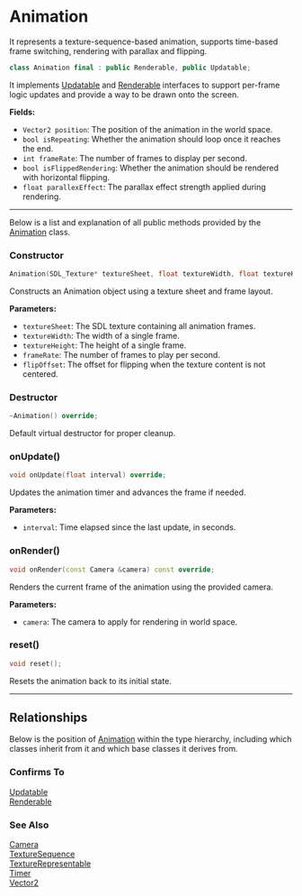 # Animation

It represents a texture-sequence-based animation, 
supports time-based frame switching, rendering
with parallax and flipping.

```c++
class Animation final : public Renderable, public Updatable;
```

It implements [Updatable](Updatable.md) and [Renderable](Renderable.md) interfaces
to support per-frame logic updates and
provide a way to be drawn onto the screen.

**Fields:**
- `Vector2 position`: The position of the animation in the world space.
- `bool isRepeating`: Whether the animation should loop once it reaches the end.
- `int frameRate`: The number of frames to display per second.
- `bool isFlippedRendering`: Whether the animation should be rendered with horizontal flipping.
- `float parallexEffect`: The parallax effect strength applied during rendering.

---

Below is a list and explanation of all public methods
provided by the [Animation](Animation.md) class.

### Constructor

```c++
Animation(SDL_Texture* textureSheet, float textureWidth, float textureHeight, int frameRate, float flipOffset = 0.0f);
```

Constructs an Animation object using a texture sheet and frame layout.

**Parameters:**
- `textureSheet`: The SDL texture containing all animation frames.
- `textureWidth`: The width of a single frame.
- `textureHeight`: The height of a single frame.
- `frameRate`: The number of frames to play per second.
- `flipOffset`: The offset for flipping when the texture content is not centered.

### Destructor

```c++
~Animation() override;
```

Default virtual destructor for proper cleanup.

### onUpdate()

```c++
void onUpdate(float interval) override;
```

Updates the animation timer and advances the frame if needed.

**Parameters:**
- `interval`: Time elapsed since the last update, in seconds.

### onRender()

```c++
void onRender(const Camera &camera) const override;
```

Renders the current frame of the animation using the provided camera.

**Parameters:**
- `camera`: The camera to apply for rendering in world space.

### reset()

```c++
void reset();
```

Resets the animation back to its initial state.

---

## Relationships
Below is the position of [Animation](Animation.md)
within the type hierarchy, including which classes inherit
from it and which base classes it derives from.

### Confirms To
[Updatable](Updatable.md) <br>
[Renderable](Renderable.md)

### See Also
[Camera](Camera.md) <br>
[TextureSequence](TextureSequence.md) <br>
[TextureRepresentable](TextureRepresentable.md) <br>
[Timer](Timer.md) <br>
[Vector2](Vector2.md)